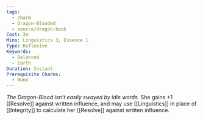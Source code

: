 ```yaml
---
tags:
  - charm
  - Dragon-Blooded
  - source/dragon-book
Cost: 3m
Mins: Linguistics 3, Essence 1
Type: Reflexive
Keywords:
  - Balanced
  - Earth
Duration: Instant
Prerequisite Charms:
  - None
---
```

*The Dragon-Blood isn’t easily swayed by idle words.*
She gains +1 [[Resolve]] against written influence, and may use [[Linguistics]] in place of [[Integrity]] to calculate her [[Resolve]] against written influence.